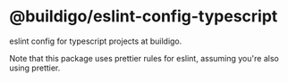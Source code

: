 # @buildigo/eslint-config-typescript

eslint config for typescript projects at buildigo.

Note that this package uses prettier rules for eslint, assuming you're also using prettier.
